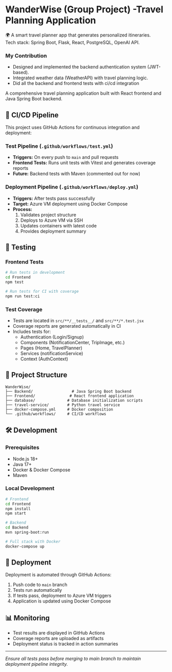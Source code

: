 
 # WanderWise (Group Project) -Travel Planning Application

🌍 A smart travel planner app that generates personalized itineraries.  
Tech stack: Spring Boot, Flask, React, PostgreSQL, OpenAI API.

### My Contribution
- Designed and implemented the backend authentication system (JWT-based).  
- Integrated weather data (WeatherAPI) with travel planning logic.  
- Did all the backend and frontend tests with ci/cd integration


A comprehensive travel planning application built with React frontend and Java Spring Boot backend.

## 🚀 CI/CD Pipeline

This project uses GitHub Actions for continuous integration and deployment:

### Test Pipeline (`.github/workflows/test.yml`)
- **Triggers:** On every push to `main` and pull requests
- **Frontend Tests:** Runs unit tests with Vitest and generates coverage reports
- **Future:** Backend tests with Maven (commented out for now)

### Deployment Pipeline (`.github/workflows/deploy.yml`)
- **Triggers:** After tests pass successfully
- **Target:** Azure VM deployment using Docker Compose
- **Process:** 
  1. Validates project structure
  2. Deploys to Azure VM via SSH
  3. Updates containers with latest code
  4. Provides deployment summary

## 🧪 Testing

### Frontend Tests
```bash
# Run tests in development
cd Frontend
npm test

# Run tests for CI with coverage
npm run test:ci
```

### Test Coverage
- Tests are located in `src/**/__tests__/` and `src/**/*.test.jsx`
- Coverage reports are generated automatically in CI
- Includes tests for:
  - Authentication (Login/Signup)
  - Components (NotificationCenter, TripImage, etc.)
  - Pages (Home, TravelPlanner)
  - Services (notificationService)
  - Context (AuthContext)

## 📁 Project Structure

```
WanderWise/
├── Backend/                 # Java Spring Boot backend
├── Frontend/               # React frontend application
├── database/              # Database initialization scripts
├── travel-service/        # Python travel service
├── docker-compose.yml     # Docker composition
└── .github/workflows/     # CI/CD workflows
```

## 🛠 Development

### Prerequisites
- Node.js 18+
- Java 17+
- Docker & Docker Compose
- Maven

### Local Development
```bash
# Frontend
cd Frontend
npm install
npm start

# Backend
cd Backend
mvn spring-boot:run

# Full stack with Docker
docker-compose up
```

## 🚢 Deployment

Deployment is automated through GitHub Actions:
1. Push code to `main` branch
2. Tests run automatically
3. If tests pass, deployment to Azure VM triggers
4. Application is updated using Docker Compose

## 📊 Monitoring

- Test results are displayed in GitHub Actions
- Coverage reports are uploaded as artifacts
- Deployment status is tracked in action summaries

---


*Ensure all tests pass before merging to main branch to maintain deployment pipeline integrity.*

